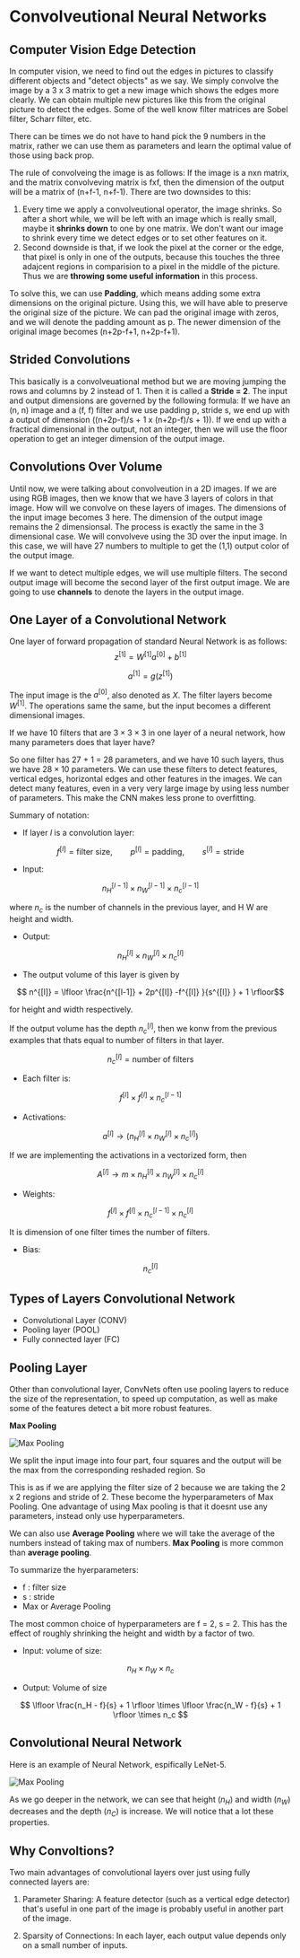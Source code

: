 # Convolveutional Neural Networks

## Computer Vision Edge Detection

In computer vision, we need to find out the edges in pictures to classify different objects and "detect objects" as we say. We simply convolve the image by a 3 x 3 matrix to get a new image which shows the edges more clearly. We can obtain multiple new pictures like this from the original picture to detect the edges. Some of the well know filter matrices are Sobel filter, Scharr filter, etc. 

There can be times we do not have to hand pick the 9 numbers in the matrix, rather we can use them as parameters and learn the optimal value of those using back prop.

The rule of convolveing the image is as follows: If the image is a nxn matrix, and the matrix  convolveving matrix is fxf, then the dimension of the output will be a matrix of (n+f-1, n+f-1). There are two downsides to this: 

1. Every time we apply a convolveutional operator, the image shrinks. So after a short while, we will be left with an image which is really small, maybe it **shrinks down** to one by one matrix. We don't want our image to shrink every time we detect edges or to set other features on it. 
2. Second downside is that, if we look the pixel at the corner or the edge, that pixel is only in one of the outputs, because this touches the three adajcent regions in comparision to a pixel in the middle of the picture. Thus we are **throwing some useful information** in this process.

To solve this, we can use **Padding**, which means adding some extra dimensions on the original picture. Using this, we will have able to preserve the original size of the picture. We can pad the original image with zeros, and we will denote the padding amount as p. The newer dimension of the original image becomes (n+2p-f+1, n+2p-f+1).

## Strided Convolutions

This basically is a convolveuational method but we are moving jumping the rows and columns by 2 instead of 1. Then it is called a **Stride = 2**. The input and output dimensions are governed by the following formula: If we have an (n, n) image and a (f, f) filter and we use padding p, stride s, we end up with a output of dimension ((n+2p-f)/s + 1 x (n+2p-f)/s + 1)). If we end up with a fractical dimensional in the output, not an integer, then we will use the floor operation to get an integer dimension of the output image.

## Convolutions Over Volume

Until now, we were talking about convolveution in a 2D images. If we are using RGB images, then we know that we have 3 layers of colors in that image. How will we convolve on these layers of images. The dimensions of the input image becomes 3 here. The dimension of the output image remains the 2 dimensionsal. The process is exactly the same in the 3 dimensional case. We will convolveve using the 3D over the input image. In this case, we will have 27 numbers to multiple to get the (1,1) output color of the output image.

If we want to detect multiple edges, we will use multiple filters. The second output image will become the second layer of the first output image. We are going to use **channels** to denote the layers in the output image.

## One Layer of a Convolutional Network

One layer of forward propagation of standard Neural Network is as follows: 
$$z^{[1]} = W^{[1]} a^{[0]} + b^{[1]} $$

$$ a^{[1]} = g(z^{[1]}) $$

The input image is the $a^{[0]}$, also denoted as $X$. The filter layers become $W^{[1]}$. The operations same the same, but the input becomes a different dimensional images.

If we have 10 filters that are $3 \times 3 \times 3$ in one layer of a neural network, how many parameters does that layer have?

So one filter has 27 + 1 = 28 parameters, and we have 10 such layers, thus we have $28 \times 10$ parameters. We can use these filters to detect features, vertical edges, horizontal edges and other features in the images. We can detect many features, even in a very very large image by using less number of parameters. This make the CNN makes less prone to overfitting.

Summary of notation: 

* If layer $l$ is a convolution layer:

$$f^{[l]} = \text{filter size}, \qquad p^{[l]} = \text{padding}, \qquad s^{[l]} = \text{stride}$$

* Input: 

$$ n^{[l-1]}_H \times n^{[l-1]}_W \times n^{[l-1]}_c $$

where $n_c$ is the number of channels in the previous layer, and H W are height and width.

* Output: 

$$ n^{[l]}_H \times n^{[l]}_W \times n^{[l]}_c  $$

* The output volume of this layer is given by

$$ n^{[l]} = \lfloor \frac{n^{[l-1]} + 2p^{[l]} -f^{[l]} }{s^{[l]} } + 1 \rfloor$$

for height and width respectively.

If the output volume has the depth $n^{[l]}_c$, then we konw from the previous examples that thats equal to number of filters in that layer.

$$ n^{[l]}_c  = \text{number of filters} $$

* Each filter is: 

$$ f^{[l]} \times f^{[l]} \times n^{[l-1]}_c $$

* Activations: 

$$ a^{[l]} \rightarrow (n^{[l]}_H \times n^{[l]}_W \times n^{[l]}_c  ) $$

If we are implementing the activations in a vectorized form, then

$$ A^{[l]} \rightarrow m \times n^{[l]}_H \times n^{[l]}_W \times n^{[l]}_c $$

* Weights: 

$$ f^{[l]} \times f^{[l]} \times n^{[l-1]}_c \times n^{[l]}_c$$

It is dimension of one filter times the number of filters.
* Bias: 

$$ n^{[l]}_c $$

## Types of Layers Convolutional Network

* Convolutional Layer (CONV)
* Pooling layer (POOL)
* Fully connected layer (FC)

## Pooling Layer

Other than convolutional layer, ConvNets often use pooling layers to reduce the size of the representation, to speed up computation, as well as make some of the features detect a bit more robust features.

**Max Pooling**

![Max Pooling](images/max_pooling.jpeg)

We split the input image into four part, four squares and the output will be the max from the corresponding reshaded region. So

This is as if we are applying the filter size of 2 because we are taking the 2 x 2 regions and stride of 2. These become the hyperparameters of Max Pooling. One advantage of using Max pooling is that it doesnt use any parameters, instead only use hyperparameters.

We can also use **Average Pooling** where we will take the average of the numbers instead of taking max of numbers. **Max Pooling** is more common than **average pooling**.

To summarize the hyerparameters: 

* f : filter size
* s : stride 
* Max or Average Pooling

The most common choice of hyperparameters are f = 2, s = 2. This has the effect of roughly shrinking the height and width by a factor of two.

* Input: volume of size:

$$n_H \times n_W \times n_c$$

* Output: Volume of size 

$$ \lfloor \frac{n_H - f}{s} + 1  \rfloor  \times \lfloor \frac{n_W - f}{s} + 1  \rfloor \times n_c $$

## Convolutional Neural Network

Here is an example of Neural Network, espifically LeNet-5.

![Max Pooling](images/NN_Example_LeNet-5.jpeg)

As we go deeper in the network, we can see that height ($n_H$) and width ($n_W$) decreases and the depth ($n_C$) is increase. We will notice that a lot these properties.

## Why Convoltions? 

Two main advantages of convolutional layers over just using fully connected layers are: 

1. Parameter Sharing: A feature detector (such as a vertical edge detector) that's useful in one part of the image is probably useful in another part of the image.

2. Sparsity of Connections: In each layer, each output value depends only on a small number of inputs.